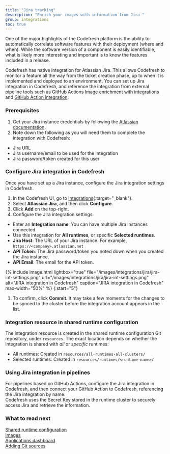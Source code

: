 ```yaml
---
title: "Jira tracking"
description: "Enrich your images with information from Jira "
group: integrations
toc: true
---
```


One of the major highlights of the Codefresh platform is the ability to automatically correlate 
software features with their deployment (where and when). While the software version of a component is easily identifiable, what is likely more interesting and important is to know the features included in a release.

Codefresh has native integration for Atlassian Jira. This allows Codefresh to monitor a feature all the way from the ticket creation phase, up to when it is implemented and deployed to an environment. You can set up Jira integration in Codefresh, and reference the integration from external pipeline tools such as GitHub Actions [Image enrichment with integrations]({{site.baseurl}}/docs/integrations/image-enrichment-overview/) and [GitHub Action integration]({{site.baseurl}}/docs/integrations/github-actions/).


### Prerequisites

1. Get your Jira instance credentials by following the [Atlassian documentation](https://support.atlassian.com/atlassian-account/docs/manage-api-tokens-for-your-atlassian-account/).
1. Note down the following as you will need them to complete the integration with Codefresh:  
  * Jira URL
  * Jira username/email to be used for the integration
  * Jira password/token created for this user


### Configure Jira integration in Codefresh
Once you have set up a Jira instance, configure the Jira integration settings in Codefresh.  

1. In the Codefresh UI, go to [Integrations](https://g.codefresh.io/2.0/account-settings/integrations){:target="\_blank"}. 
1. Select **Atlassian Jira**, and then click **Configure**.
1. Click **Add** on the top-right. 
1. Configure the Jira integration settings:
  * Enter an **Integration name**. You can have multiple Jira instances connected.
  * Use this integration for **All runtimes**, or specific **Selected runtimes**.
  * **Jira Host**: The URL of your Jira instance. For example, `https://<company>.atlassian.net`
  * **API Token**: The Jira password/token you noted down when you created the Jira instance.
  * **API Email**: The email for the API token.

  {% include 
	image.html 
	lightbox="true" 
	file="/images/integrations/jira/jira-int-settings.png" 
	url="/images/integrations/jira/jira-int-settings.png" 
	alt="JIRA integration in Codefresh" 
	caption="JIRA integration in Codefresh"
  max-width="50%" 
%}
{:start="5"}
1. To confirm, click **Commit**.
  It may take a few moments for the changes to be synced to the cluster before the integration account appears in the list.
  

### Integration resource in shared runtime configuration
The integration resource is created in the shared runtime configuration Git repository, under `resources`.
The exact location depends on whether the integration is shared with _all_ or _specific_ runtimes:  
* All runtimes: Created in `resources/all-runtimes-all-clusters/`
* Selected runtimes: Created in `resources/runtimes/<runtime-name>/`

### Using Jira integration in pipelines
For pipelines based on GitHub Actions, configure the Jira integration in Codefresh, and then connect your GitHub Action to Codefresh, referencing the Jira integration by name.  
Codefresh uses the Secret Key stored in the runtime cluster to securely access Jira and retrieve the information. 

### What to read next
[Shared runtime configuration]({{site.baseurl}}/docs/runtime/shared-configuration/)  
[Images]({{site.baseurl}}/docs/pipelines/images/)  
[Applications dashboard]({{site.baseurl}}/docs/deployment/applications-dashboard/)    
[Adding Git sources]({{site.baseurl}}/docs/runtime/git-sources/)  




